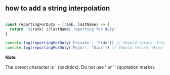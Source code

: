 ## how to add a string interpolation

```javascript

const reportingForDuty = (rank, lastName) => {
  return `${rank} ${lastName} reporting for duty!`
}

console.log(reportingForDuty('Private', 'Fido')) // Should return 'Private Fido reporting for duty!'
console.log(reportingForDuty('Major', 'Diaz')) // Should return 'Major Diaz reporting for duty!'

```
**Note**

The corect character is ` (backtick). Do not use ' or '' (quotation marks).

